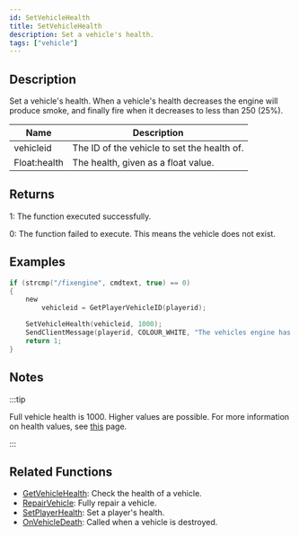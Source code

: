 ```yaml
---
id: SetVehicleHealth
title: SetVehicleHealth
description: Set a vehicle's health.
tags: ["vehicle"]
---
```


## Description

Set a vehicle's health. When a vehicle's health decreases the engine will produce smoke, and finally fire when it decreases to less than 250 (25%).

| Name         | Description                                 |
| ------------ | ------------------------------------------- |
| vehicleid    | The ID of the vehicle to set the health of. |
| Float:health | The health, given as a float value.         |

## Returns

1: The function executed successfully.

0: The function failed to execute. This means the vehicle does not exist.

## Examples

```c
if (strcmp("/fixengine", cmdtext, true) == 0)
{
    new
        vehicleid = GetPlayerVehicleID(playerid);

    SetVehicleHealth(vehicleid, 1000);
    SendClientMessage(playerid, COLOUR_WHITE, "The vehicles engine has been fully repaired.");
    return 1;
}
```

## Notes

:::tip

Full vehicle health is 1000. Higher values are possible. For more information on health values, see [this](../resources/vehiclehealth.md) page.

:::

## Related Functions

- [GetVehicleHealth](GetVehicleHealth.md): Check the health of a vehicle.
- [RepairVehicle](RepairVehicle.md): Fully repair a vehicle.
- [SetPlayerHealth](SetPlayerHealth.md): Set a player's health.
- [OnVehicleDeath](../callbacks/OnVehicleDeath.md): Called when a vehicle is destroyed.
